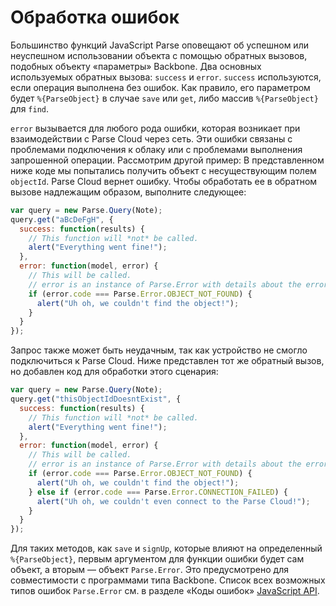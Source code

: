# Обработка ошибок

Большинство функций JavaScript Parse оповещают об успешном или неуспешном использовании объекта с помощью обратных вызовов, подобных объекту «параметры» Backbone.  Два основных используемых обратных вызова: `success` и `error`. `success` используются, если операция выполнена без ошибок.  Как правило, его параметром будет `%{ParseObject}` в случае `save` или `get`, либо массив `%{ParseObject}` для `find`.

`error` вызывается для любого рода ошибки, которая возникает при взаимодействии с Parse Cloud через сеть. Эти ошибки связаны с проблемами подключения к облаку или с проблемами выполнения запрошенной операции. Рассмотрим другой пример:  В представленном ниже коде мы попытались получить объект с несуществующим полем `objectId`. Parse Cloud вернет ошибку. Чтобы обработать ее в обратном вызове надлежащим образом, выполните следующее:

```js
var query = new Parse.Query(Note);
query.get("aBcDeFgH", {
  success: function(results) {
    // This function will *not* be called.
    alert("Everything went fine!");
  },
  error: function(model, error) {
    // This will be called.
    // error is an instance of Parse.Error with details about the error.
    if (error.code === Parse.Error.OBJECT_NOT_FOUND) {
      alert("Uh oh, we couldn't find the object!");
    }
  }
});
```

Запрос также может быть неудачным, так как устройство не смогло подключиться к Parse Cloud. Ниже представлен тот же обратный вызов, но добавлен код для обработки этого сценария:

```js
var query = new Parse.Query(Note);
query.get("thisObjectIdDoesntExist", {
  success: function(results) {
    // This function will *not* be called.
    alert("Everything went fine!");
  },
  error: function(model, error) {
    // This will be called.
    // error is an instance of Parse.Error with details about the error.
    if (error.code === Parse.Error.OBJECT_NOT_FOUND) {
      alert("Uh oh, we couldn't find the object!");
    } else if (error.code === Parse.Error.CONNECTION_FAILED) {
      alert("Uh oh, we couldn't even connect to the Parse Cloud!");
    }
  }
});
```

Для таких методов, как `save` и `signUp`, которые влияют на определенный `%{ParseObject}`, первым аргументом для функции ошибки будет сам объект, а вторым &mdash; объект `Parse.Error`.  Это предусмотрено для совместимости с программами типа Backbone.  Список всех возможных типов ошибок `Parse.Error` см. в разделе «Коды ошибок» [JavaScript API](/docs/js).
